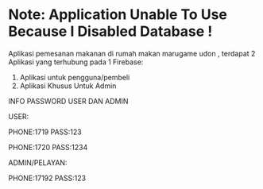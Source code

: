 # Note: Application Unable To Use Because I Disabled Database !

Aplikasi pemesanan makanan di rumah makan marugame udon , terdapat 2 Aplikasi yang terhubung pada 1 Firebase:

1. Aplikasi untuk pengguna/pembeli
2. Aplikasi Khusus Untuk Admin

INFO PASSWORD USER DAN ADMIN

USER:

PHONE:1719 PASS:123

PHONE:1720 PASS:1234

ADMIN/PELAYAN:

PHONE:17192 PASS:123

